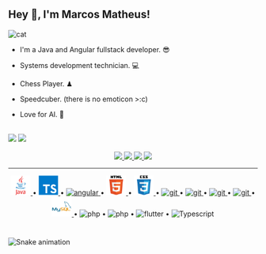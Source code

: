 ## Hey 👋, I'm Marcos Matheus!

<img align="center"  height="150rem" alt="cat" src="https://media1.tenor.com/images/54c242529482ff2a7c8209bb5d0a6e6f/tenor.gif?itemid=5017754">

<br>

+ I'm a Java and Angular fullstack developer. 😎

+ Systems development technician. 💻

+ Chess Player. ♟

+ Speedcuber. (there is no emoticon >:c)

+ Love for AI. 🧠


<br>

<div>
  
  <img height="180em" src="https://github-readme-stats.vercel.app/api?username=Matheus251170&show_icons=true&theme=radical"/>
  <img height="180em" src="https://github-readme-stats.vercel.app/api/top-langs/?username=Matheus251170&layout=compact&langs_count=7&theme=radical"/>

</div>

<br>

<div align=center>
  
   <a href="https://www.linkedin.com/in/marcos-matheus/" target="_blank">
     <img src="https://img.shields.io/badge/-LinkedIn-%230077B5?style=for-the-badge&logo=linkedin&logoColor=white" target="_blank">
  </a>
  
  <a href="https://mail.google.com/mail/?view=cm&fs=1&tf=1&to=matheus251170@gmail.com" target="_blank">
     <img src="https://img.shields.io/badge/Gmail-D14836?style=for-the-badge&logo=gmail&logoColor=white" target="_blank">
  </a>
  
   <a href="https://instagram.com/matheus251170" target="_blank">
     <img src="https://img.shields.io/badge/-Instagram-%23E4405F?style=for-the-badge&logo=instagram&logoColor=white" target="_blank">
  </a>
  
   <a href="https://twitter.com/alighieri251" target="_blank">
     <img src="https://img.shields.io/badge/-Twitter-%230077B5?style=for-the-badge&logo=Twitter&logoColor=white" target="_blank">
  </a>
  
</div>

<hr>

<div>
  <p align=center>

  <a href="https://developer.mozilla.org/en-US/docs/Glossary/Java" target="_blank">
    <img src="https://github.com/devicons/devicon/blob/master/icons/java/java-original-wordmark.svg" alt="java" width="40" height="40"/>
  </a> •

  <a href="https://www.typescriptlang.org/" target="_blank">
    <img src="https://raw.githubusercontent.com/devicons/devicon/master/icons/typescript/typescript-original.svg" alt="typescript" width="40" height="40"/>
  </a> •

<a href="https://angular.io" target="_blank">
  <img src="https://angular.io/assets/images/logos/angular/angular.svg" alt="angular" width="40" height="40"/>
</a> •

<a href="https://www.w3.org/html/" target="_blank">
  <img src="https://raw.githubusercontent.com/devicons/devicon/master/icons/html5/html5-original-wordmark.svg" alt="html5" width="40" height="40"/>
</a> •

<a href="https://www.w3schools.com/css/" target="_blank">
  <img src="https://raw.githubusercontent.com/devicons/devicon/master/icons/css3/css3-original-wordmark.svg" alt="css3" width="40" height="40"/>
</a> •

<a href="https://git-scm.com/" target="_blank">
  <img src="https://www.vectorlogo.zone/logos/git-scm/git-scm-icon.svg" alt="git" width="40" height="40"/>
</a> •

  <a href="https://git-scm.com/" target="_blank">
  <img src="https://www.vectorlogo.zone/logos/springio/springio-icon.svg" alt="git" width="40" height="40"/>
</a> •

<a href="https://git-scm.com/" target="_blank">
  <img src="https://www.vectorlogo.zone/logos/getbootstrap/getbootstrap-icon.svg" alt="git" width="40" height="40"/>
</a> •

<a href="https://git-scm.com/" target="_blank">
  <img src="https://www.vectorlogo.zone/logos/nodejs/nodejs-icon.svg" alt="git" width="40" height="40"/>
</a> •

<a href="https://www.mysql.com/" target="_blank">
  <img src="https://raw.githubusercontent.com/devicons/devicon/master/icons/mysql/mysql-original-wordmark.svg" alt="mysql" width="40" height="40"/>
</a>•

<a>
  <img src="https://www.vectorlogo.zone/logos/php/php-icon.svg" alt="php" width="40" height="40"/>
</a> •
    
<a>
  <img src="https://www.vectorlogo.zone/logos/javascript/javascript-icon.svg" alt="php" width="40" height="40"/>
</a> •
    
<a>
  <img src="https://www.vectorlogo.zone/logos/flutterio/flutterio-icon.svg" alt="flutter" width="40" height="40"/>
</a> •
    
<a>
  <img src="https://www.vectorlogo.zone/logos/typescriptlang/typescriptlang-icon.svg" alt="Typescript" width="40" height="40"/>
</a>
    
</p>
</div>

#

  ![Snake animation](https://github.com/Matheus251170/Matheus251170/blob/output/github-contribution-grid-snake.svg)


